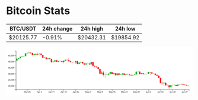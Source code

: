 # Bitcoin Stats

BTC/USDT|24h change|24h high|24h low|
|---|---|---|---|
|$20125.77|-0.91%|$20432.31|$19854.92|

<img src="./chart.svg">
